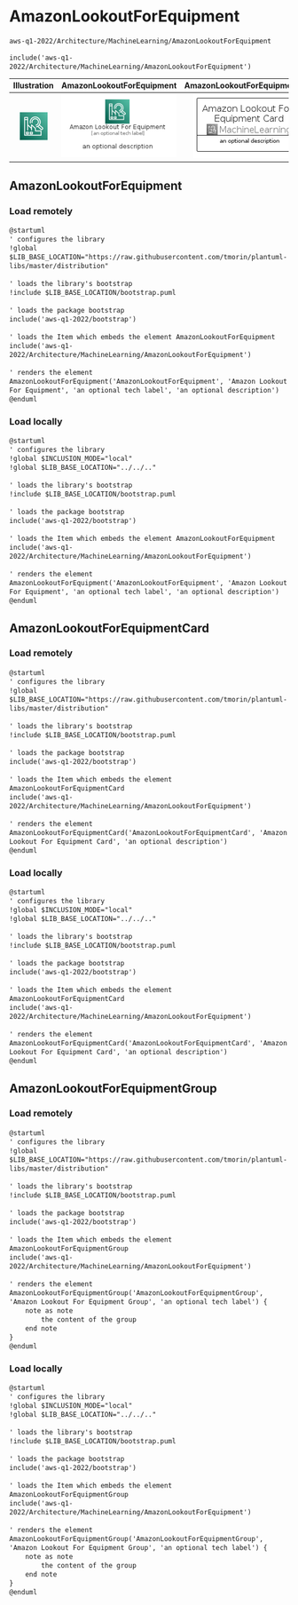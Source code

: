 # AmazonLookoutForEquipment


```text
aws-q1-2022/Architecture/MachineLearning/AmazonLookoutForEquipment
```

```text
include('aws-q1-2022/Architecture/MachineLearning/AmazonLookoutForEquipment')
```



| Illustration | AmazonLookoutForEquipment | AmazonLookoutForEquipmentCard | AmazonLookoutForEquipmentGroup |
| :---: | :---: | :---: | :---: |
| ![illustration for Illustration](../../../aws-q1-2022/Architecture/MachineLearning/AmazonLookoutForEquipment.png) | ![illustration for AmazonLookoutForEquipment](../../../aws-q1-2022/Architecture/MachineLearning/AmazonLookoutForEquipment.Local.png) | ![illustration for AmazonLookoutForEquipmentCard](../../../aws-q1-2022/Architecture/MachineLearning/AmazonLookoutForEquipmentCard.Local.png) | ![illustration for AmazonLookoutForEquipmentGroup](../../../aws-q1-2022/Architecture/MachineLearning/AmazonLookoutForEquipmentGroup.Local.png) |




## AmazonLookoutForEquipment

### Load remotely
```plantuml
@startuml
' configures the library
!global $LIB_BASE_LOCATION="https://raw.githubusercontent.com/tmorin/plantuml-libs/master/distribution"

' loads the library's bootstrap
!include $LIB_BASE_LOCATION/bootstrap.puml

' loads the package bootstrap
include('aws-q1-2022/bootstrap')

' loads the Item which embeds the element AmazonLookoutForEquipment
include('aws-q1-2022/Architecture/MachineLearning/AmazonLookoutForEquipment')

' renders the element
AmazonLookoutForEquipment('AmazonLookoutForEquipment', 'Amazon Lookout For Equipment', 'an optional tech label', 'an optional description')
@enduml
```

### Load locally
```plantuml
@startuml
' configures the library
!global $INCLUSION_MODE="local"
!global $LIB_BASE_LOCATION="../../.."

' loads the library's bootstrap
!include $LIB_BASE_LOCATION/bootstrap.puml

' loads the package bootstrap
include('aws-q1-2022/bootstrap')

' loads the Item which embeds the element AmazonLookoutForEquipment
include('aws-q1-2022/Architecture/MachineLearning/AmazonLookoutForEquipment')

' renders the element
AmazonLookoutForEquipment('AmazonLookoutForEquipment', 'Amazon Lookout For Equipment', 'an optional tech label', 'an optional description')
@enduml
```

## AmazonLookoutForEquipmentCard

### Load remotely
```plantuml
@startuml
' configures the library
!global $LIB_BASE_LOCATION="https://raw.githubusercontent.com/tmorin/plantuml-libs/master/distribution"

' loads the library's bootstrap
!include $LIB_BASE_LOCATION/bootstrap.puml

' loads the package bootstrap
include('aws-q1-2022/bootstrap')

' loads the Item which embeds the element AmazonLookoutForEquipmentCard
include('aws-q1-2022/Architecture/MachineLearning/AmazonLookoutForEquipment')

' renders the element
AmazonLookoutForEquipmentCard('AmazonLookoutForEquipmentCard', 'Amazon Lookout For Equipment Card', 'an optional description')
@enduml
```

### Load locally
```plantuml
@startuml
' configures the library
!global $INCLUSION_MODE="local"
!global $LIB_BASE_LOCATION="../../.."

' loads the library's bootstrap
!include $LIB_BASE_LOCATION/bootstrap.puml

' loads the package bootstrap
include('aws-q1-2022/bootstrap')

' loads the Item which embeds the element AmazonLookoutForEquipmentCard
include('aws-q1-2022/Architecture/MachineLearning/AmazonLookoutForEquipment')

' renders the element
AmazonLookoutForEquipmentCard('AmazonLookoutForEquipmentCard', 'Amazon Lookout For Equipment Card', 'an optional description')
@enduml
```

## AmazonLookoutForEquipmentGroup

### Load remotely
```plantuml
@startuml
' configures the library
!global $LIB_BASE_LOCATION="https://raw.githubusercontent.com/tmorin/plantuml-libs/master/distribution"

' loads the library's bootstrap
!include $LIB_BASE_LOCATION/bootstrap.puml

' loads the package bootstrap
include('aws-q1-2022/bootstrap')

' loads the Item which embeds the element AmazonLookoutForEquipmentGroup
include('aws-q1-2022/Architecture/MachineLearning/AmazonLookoutForEquipment')

' renders the element
AmazonLookoutForEquipmentGroup('AmazonLookoutForEquipmentGroup', 'Amazon Lookout For Equipment Group', 'an optional tech label') {
    note as note
        the content of the group
    end note
}
@enduml
```

### Load locally
```plantuml
@startuml
' configures the library
!global $INCLUSION_MODE="local"
!global $LIB_BASE_LOCATION="../../.."

' loads the library's bootstrap
!include $LIB_BASE_LOCATION/bootstrap.puml

' loads the package bootstrap
include('aws-q1-2022/bootstrap')

' loads the Item which embeds the element AmazonLookoutForEquipmentGroup
include('aws-q1-2022/Architecture/MachineLearning/AmazonLookoutForEquipment')

' renders the element
AmazonLookoutForEquipmentGroup('AmazonLookoutForEquipmentGroup', 'Amazon Lookout For Equipment Group', 'an optional tech label') {
    note as note
        the content of the group
    end note
}
@enduml
```

